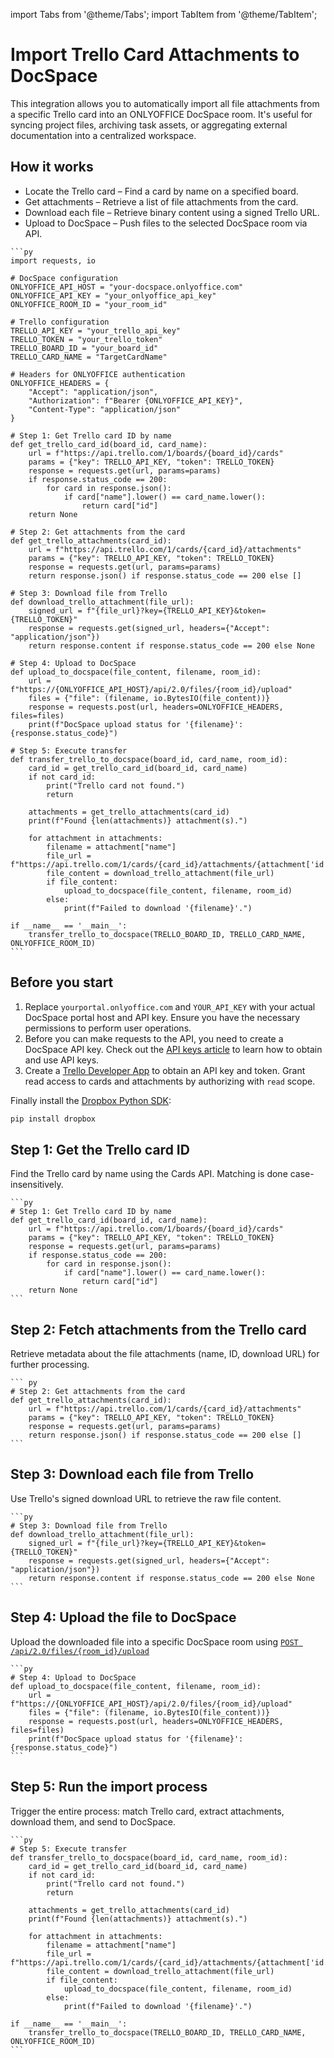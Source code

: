 import Tabs from '@theme/Tabs';
import TabItem from '@theme/TabItem';

# Import Trello Card Attachments to DocSpace
This integration allows you to automatically import all file attachments from a specific Trello card into an ONLYOFFICE DocSpace room. It's useful for syncing project files, archiving task assets, or aggregating external documentation into a centralized workspace.

## How it works
- Locate the Trello card – Find a card by name on a specified board.
- Get attachments – Retrieve a list of file attachments from the card.
- Download each file – Retrieve binary content using a signed Trello URL.
- Upload to DocSpace – Push files to the selected DocSpace room via API.

<Tabs>
  <TabItem value="py" label="Python">

    ```py
    import requests, io

    # DocSpace configuration
    ONLYOFFICE_API_HOST = "your-docspace.onlyoffice.com"
    ONLYOFFICE_API_KEY = "your_onlyoffice_api_key"
    ONLYOFFICE_ROOM_ID = "your_room_id"

    # Trello configuration
    TRELLO_API_KEY = "your_trello_api_key"
    TRELLO_TOKEN = "your_trello_token"
    TRELLO_BOARD_ID = "your_board_id"
    TRELLO_CARD_NAME = "TargetCardName"

    # Headers for ONLYOFFICE authentication
    ONLYOFFICE_HEADERS = {
        "Accept": "application/json",
        "Authorization": f"Bearer {ONLYOFFICE_API_KEY}",
        "Content-Type": "application/json"
    }

    # Step 1: Get Trello card ID by name
    def get_trello_card_id(board_id, card_name):
        url = f"https://api.trello.com/1/boards/{board_id}/cards"
        params = {"key": TRELLO_API_KEY, "token": TRELLO_TOKEN}
        response = requests.get(url, params=params)
        if response.status_code == 200:
            for card in response.json():
                if card["name"].lower() == card_name.lower():
                    return card["id"]
        return None

    # Step 2: Get attachments from the card
    def get_trello_attachments(card_id):
        url = f"https://api.trello.com/1/cards/{card_id}/attachments"
        params = {"key": TRELLO_API_KEY, "token": TRELLO_TOKEN}
        response = requests.get(url, params=params)
        return response.json() if response.status_code == 200 else []

    # Step 3: Download file from Trello
    def download_trello_attachment(file_url):
        signed_url = f"{file_url}?key={TRELLO_API_KEY}&token={TRELLO_TOKEN}"
        response = requests.get(signed_url, headers={"Accept": "application/json"})
        return response.content if response.status_code == 200 else None

    # Step 4: Upload to DocSpace
    def upload_to_docspace(file_content, filename, room_id):
        url = f"https://{ONLYOFFICE_API_HOST}/api/2.0/files/{room_id}/upload"
        files = {"file": (filename, io.BytesIO(file_content))}
        response = requests.post(url, headers=ONLYOFFICE_HEADERS, files=files)
        print(f"DocSpace upload status for '{filename}': {response.status_code}")

    # Step 5: Execute transfer
    def transfer_trello_to_docspace(board_id, card_name, room_id):
        card_id = get_trello_card_id(board_id, card_name)
        if not card_id:
            print("Trello card not found.")
            return

        attachments = get_trello_attachments(card_id)
        print(f"Found {len(attachments)} attachment(s).")

        for attachment in attachments:
            filename = attachment["name"]
            file_url = f"https://api.trello.com/1/cards/{card_id}/attachments/{attachment['id']}/download"
            file_content = download_trello_attachment(file_url)
            if file_content:
                upload_to_docspace(file_content, filename, room_id)
            else:
                print(f"Failed to download '{filename}'.")

    if __name__ == '__main__':
        transfer_trello_to_docspace(TRELLO_BOARD_ID, TRELLO_CARD_NAME, ONLYOFFICE_ROOM_ID)
    ```

  </TabItem>
</Tabs>

## Before you start
1. Replace `yourportal.onlyoffice.com` and `YOUR_API_KEY` with your actual DocSpace portal host and API key. Ensure you have the necessary permissions to perform user operations.
2. Before you can make requests to the API, you need to create a DocSpace API key. Check out the [API keys article](../../../get-started/authentication/api-keys/) to learn how to obtain and use API keys.
3. Create a [Trello Developer App](https://developer.atlassian.com/cloud/trello/power-ups/rest-api-client/) to obtain an API key and token. Grant read access to cards and attachments by authorizing with `read` scope.

Finally install the [Dropbox Python SDK](https://www.dropbox.com/developers/documentation/python#install):
```bash
pip install dropbox
```

## Step 1: Get the Trello card ID
Find the Trello card by name using the Cards API. Matching is done case-insensitively.

<Tabs>
  <TabItem value="py" label="Python">

    ```py
    # Step 1: Get Trello card ID by name
    def get_trello_card_id(board_id, card_name):
        url = f"https://api.trello.com/1/boards/{board_id}/cards"
        params = {"key": TRELLO_API_KEY, "token": TRELLO_TOKEN}
        response = requests.get(url, params=params)
        if response.status_code == 200:
            for card in response.json():
                if card["name"].lower() == card_name.lower():
                    return card["id"]
        return None
    ```

  </TabItem>
</Tabs>

## Step 2: Fetch attachments from the Trello card
Retrieve metadata about the file attachments (name, ID, download URL) for further processing.

<Tabs>
  <TabItem value="py" label="Python">

    ``` py
    # Step 2: Get attachments from the card
    def get_trello_attachments(card_id):
        url = f"https://api.trello.com/1/cards/{card_id}/attachments"
        params = {"key": TRELLO_API_KEY, "token": TRELLO_TOKEN}
        response = requests.get(url, params=params)
        return response.json() if response.status_code == 200 else []
    ```

  </TabItem>
</Tabs>

## Step 3: Download each file from Trello
Use Trello's signed download URL to retrieve the raw file content.

<Tabs>
  <TabItem value="py" label="Python">

    ```py
    # Step 3: Download file from Trello
    def download_trello_attachment(file_url):
        signed_url = f"{file_url}?key={TRELLO_API_KEY}&token={TRELLO_TOKEN}"
        response = requests.get(signed_url, headers={"Accept": "application/json"})
        return response.content if response.status_code == 200 else None
    ```

  </TabItem>
</Tabs>

## Step 4: Upload the file to DocSpace
Upload the downloaded file into a specific DocSpace room using [`POST /api/2.0/files/{room_id}/upload`](../../../usage-api/upload-file)

<Tabs>
  <TabItem value="py" label="Python">

    ```py
    # Step 4: Upload to DocSpace
    def upload_to_docspace(file_content, filename, room_id):
        url = f"https://{ONLYOFFICE_API_HOST}/api/2.0/files/{room_id}/upload"
        files = {"file": (filename, io.BytesIO(file_content))}
        response = requests.post(url, headers=ONLYOFFICE_HEADERS, files=files)
        print(f"DocSpace upload status for '{filename}': {response.status_code}")
    ```

  </TabItem>
</Tabs>

## Step 5: Run the import process
Trigger the entire process: match Trello card, extract attachments, download them, and send to DocSpace.

<Tabs>
  <TabItem value="py" label="Python">

    ```py
    # Step 5: Execute transfer
    def transfer_trello_to_docspace(board_id, card_name, room_id):
        card_id = get_trello_card_id(board_id, card_name)
        if not card_id:
            print("Trello card not found.")
            return

        attachments = get_trello_attachments(card_id)
        print(f"Found {len(attachments)} attachment(s).")

        for attachment in attachments:
            filename = attachment["name"]
            file_url = f"https://api.trello.com/1/cards/{card_id}/attachments/{attachment['id']}/download"
            file_content = download_trello_attachment(file_url)
            if file_content:
                upload_to_docspace(file_content, filename, room_id)
            else:
                print(f"Failed to download '{filename}'.")

    if __name__ == '__main__':
        transfer_trello_to_docspace(TRELLO_BOARD_ID, TRELLO_CARD_NAME, ONLYOFFICE_ROOM_ID)
    ```

  </TabItem>
</Tabs>
